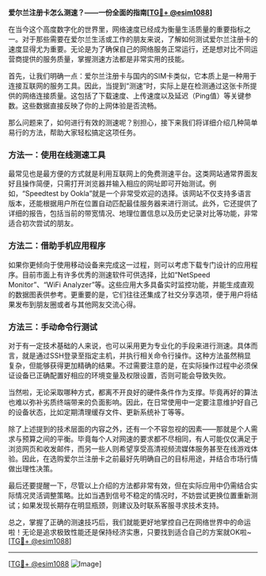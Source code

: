 **爱尔兰注册卡怎么测速？——一份全面的指南[[TG💪+ @esim1088](https://t.me/s/esim1088)]**

在当今这个高度数字化的世界里，网络速度已经成为衡量生活质量的重要指标之一。对于那些需要在爱尔兰生活或工作的朋友来说，了解如何测试爱尔兰注册卡的速度显得尤为重要。无论是为了确保自己的网络服务正常运行，还是想对比不同运营商提供的服务质量，掌握测速方法都是非常实用的技能。

首先，让我们明确一点：爱尔兰注册卡与国内的SIM卡类似，它本质上是一种用于连接互联网的服务工具。因此，当提到“测速”时，实际上是在检测通过这张卡所提供的网络连接质量。这包括了下载速度、上传速度以及延迟（Ping值）等关键参数。这些数据直接反映了你的上网体验是否流畅。

那么问题来了，如何进行有效的测速呢？别担心，接下来我们将详细介绍几种简单易行的方法，帮助大家轻松搞定这项任务。

### 方法一：使用在线测速工具

最常见也是最方便的方式就是利用互联网上的免费测速平台。这类网站通常界面友好且操作简便，只需打开浏览器并输入相应的网址即可开始测试。例如，“Speedtest by Ookla”就是一个非常受欢迎的选择。该网站不仅支持多语言版本，还能根据用户所在位置自动匹配最佳服务器来进行测试。此外，它还提供了详细的报告，包括当前的带宽情况、地理位置信息以及历史记录对比等功能，非常适合初次尝试的朋友。

### 方法二：借助手机应用程序

如果你更倾向于使用移动设备来完成这一过程，则可以考虑下载专门设计的应用程序。目前市面上有许多优秀的测速软件可供选择，比如“NetSpeed Monitor”、“WiFi Analyzer”等。这些应用大多具备实时监控功能，并能生成直观的数据图表供参考。更重要的是，它们往往还集成了社交分享选项，便于用户将结果发布到朋友圈或者与其他网友交流心得。

### 方法三：手动命令行测试

对于有一定技术基础的人来说，也可以采用更为专业化的手段来进行测速。具体而言，就是通过SSH登录至指定主机，并执行相关命令行操作。这种方法虽然稍显复杂，但能够获得更加精确的结果。不过需要注意的是，在实际操作过程中必须保证设备已正确配置好相应的环境变量及权限设置，否则可能会导致失败。

当然啦，无论采取哪种方式，都离不开良好的硬件条件作为支撑。毕竟再好的算法也难以弥补劣质终端带来的负面影响。因此，在日常使用中一定要注意维护好自己的设备状态，比如定期清理缓存文件、更新系统补丁等等。

除了上述提到的技术层面的内容之外，还有一个不容忽视的因素——那就是个人需求与预算之间的平衡。毕竟每个人对网速的要求都不尽相同，有人可能仅仅满足于浏览网页和收发邮件，而另一些人则希望享受高清视频流媒体服务甚至在线游戏体验。因此，在选购爱尔兰注册卡之前最好先明确自己的目标用途，并结合市场行情做出理性决策。

最后还要提醒一下，尽管以上介绍的方法都非常有效，但在实际应用中仍需结合实际情况灵活调整策略。比如当遇到信号不稳定的情况时，不妨尝试更换位置重新测试；如果发现长期存在明显瓶颈，则建议及时联系客服寻求技术支持。

总之，掌握了正确的测速技巧后，我们就能更好地掌控自己在网络世界中的命运啦！无论是追求极致性能还是保持经济实惠，只要找到适合自己的方案就OK啦~[[TG💪+ @esim1088](https://t.me/s/esim1088)]

---

[[TG💪+ @esim1088](https://t.me/s/esim1088) ![Image](https://i.postimg.cc/4NQfJmqS/Snipaste-2025-05-13-00-14-12.png)]